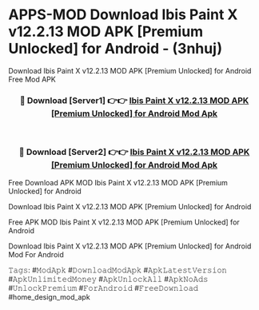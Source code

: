# APPS-MOD Download Ibis Paint X v12.2.13 MOD APK [Premium Unlocked] for Android - (3nhuj)
Download Ibis Paint X v12.2.13 MOD APK [Premium Unlocked] for Android Free Mod APK

<div align="center">
<h3>🔴 Download [Server1] 👉👉 <a href="https://apk-comot.site?title=Ibis_Paint_X_v12.2.13_MOD_APK_[Premium_Unlocked]_for_Android">Ibis Paint X v12.2.13 MOD APK [Premium Unlocked] for Android Mod Apk</a></h3><br>

<h3>🔴 Download [Server2] 👉👉 <a href="https://apk-comot.site?title=Ibis_Paint_X_v12.2.13_MOD_APK_[Premium_Unlocked]_for_Android">Ibis Paint X v12.2.13 MOD APK [Premium Unlocked] for Android Mod Apk</a></h3>
</div>


Free Download APK MOD Ibis Paint X v12.2.13 MOD APK [Premium Unlocked] for Android

Download Ibis Paint X v12.2.13 MOD APK [Premium Unlocked] for Android 

Free APK MOD Ibis Paint X v12.2.13 MOD APK [Premium Unlocked] for Android 

Download Ibis Paint X v12.2.13 MOD APK [Premium Unlocked] for Android Mod For Android

𝚃𝚊𝚐𝚜: #𝙼𝚘𝚍𝙰𝚙𝚔 #𝙳𝚘𝚠𝚗𝚕𝚘𝚊𝚍𝙼𝚘𝚍𝙰𝚙𝚔 #𝙰𝚙𝚔𝙻𝚊𝚝𝚎𝚜𝚝𝚅𝚎𝚛𝚜𝚒𝚘𝚗 #𝙰𝚙𝚔𝚄𝚗𝚕𝚒𝚖𝚒𝚝𝚎𝚍𝙼𝚘𝚗𝚎𝚢 #𝙰𝚙𝚔𝚄𝚗𝚕𝚘𝚌𝚔𝙰𝚕𝚕 #𝙰𝚙𝚔𝙽𝚘𝙰𝚍𝚜 #𝚄𝚗𝚕𝚘𝚌𝚔𝙿𝚛𝚎𝚖𝚒𝚞𝚖 #𝙵𝚘𝚛𝙰𝚗𝚍𝚛𝚘𝚒𝚍 #𝙵𝚛𝚎𝚎𝙳𝚘𝚠𝚗𝚕𝚘𝚊𝚍 #home_design_mod_apk